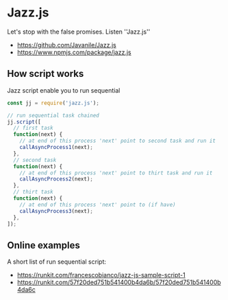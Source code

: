 # Jazz.js
Let's stop with the false promises. Listen ''Jazz.js''

- https://github.com/Javanile/Jazz.js
- https://www.npmjs.com/package/jazz.js

## How script works

Jazz script enable you to run sequential
``` javascript
const jj = require('jazz.js');

// run sequential task chained
jj.script([
  // first task
  function(next) {
    // at end of this process 'next' point to second task and run it 
    callAsyncProcess1(next);
  },
  // second task
  function(next) {
    // at end of this process 'next' point to thirt task and run it 
    callAsyncProcess2(next);
  },
  // thirt task
  function(next) {
    // at end of this process 'next' point to (if have) 
    callAsyncProcess3(next);
  },
]);
```

## Online examples
A short list of run sequential script:
- https://runkit.com/francescobianco/jazz-js-sample-script-1
- https://runkit.com/57f20ded751b541400b4da6b/57f20ded751b541400b4da6c

